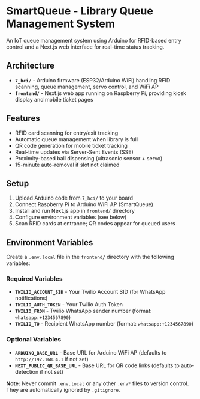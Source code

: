 # SmartQueue - Library Queue Management System

An IoT queue management system using Arduino for RFID-based entry control and a Next.js web interface for real-time status tracking.

## Architecture

- **`7_hci/`** - Arduino firmware (ESP32/Arduino WiFi) handling RFID scanning, queue management, servo control, and WiFi AP
- **`frontend/`** - Next.js web app running on Raspberry Pi, providing kiosk display and mobile ticket pages

## Features

- RFID card scanning for entry/exit tracking
- Automatic queue management when library is full
- QR code generation for mobile ticket tracking
- Real-time updates via Server-Sent Events (SSE)
- Proximity-based ball dispensing (ultrasonic sensor + servo)
- 15-minute auto-removal if slot not claimed

## Setup

1. Upload Arduino code from `7_hci/` to your board
2. Connect Raspberry Pi to Arduino WiFi AP (SmartQueue)
3. Install and run Next.js app in `frontend/` directory
4. Configure environment variables (see below)
5. Scan RFID cards at entrance; QR codes appear for queued users

## Environment Variables

Create a `.env.local` file in the `frontend/` directory with the following variables:

### Required Variables

- **`TWILIO_ACCOUNT_SID`** - Your Twilio Account SID (for WhatsApp notifications)
- **`TWILIO_AUTH_TOKEN`** - Your Twilio Auth Token
- **`TWILIO_FROM`** - Twilio WhatsApp sender number (format: `whatsapp:+1234567890`)
- **`TWILIO_TO`** - Recipient WhatsApp number (format: `whatsapp:+1234567890`)

### Optional Variables

- **`ARDUINO_BASE_URL`** - Base URL for Arduino WiFi AP (defaults to `http://192.168.4.1` if not set)
- **`NEXT_PUBLIC_QR_BASE_URL`** - Base URL for QR code links (defaults to auto-detection if not set)

**Note:** Never commit `.env.local` or any other `.env*` files to version control. They are automatically ignored by `.gitignore`.

